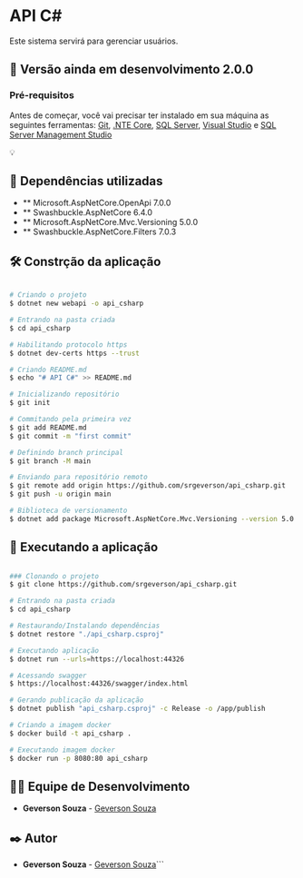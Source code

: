 # API C#
Este sistema servirá para gerenciar usuários.

## 📌 Versão ainda em desenvolvimento 2.0.0

### Pré-requisitos
Antes de começar, você vai precisar ter instalado em sua máquina as seguintes ferramentas:
[Git](https://git-scm.com), [.NTE Core](https://dotnet.microsoft.com/en-us/download), [SQL Server](https://www.microsoft.com/pt-br/sql-server/sql-server-downloads), [Visual Studio](https://visualstudio.microsoft.com/) e [SQL Server Management Studio](https://docs.microsoft.com/en-us/sql/ssms/download-sql-server-management-studio-ssms?view=sql-server-ver16)

💡

## 🚀 Dependências utilizadas
* ** Microsoft.AspNetCore.OpenApi 7.0.0
* ** Swashbuckle.AspNetCore 6.4.0
* ** Microsoft.AspNetCore.Mvc.Versioning 5.0.0
* ** Swashbuckle.AspNetCore.Filters 7.0.3

## 🛠️ Constrção da aplicação

```bash

# Criando o projeto
$ dotnet new webapi -o api_csharp

# Entrando na pasta criada
$ cd api_csharp

# Habilitando protocolo https
$ dotnet dev-certs https --trust

# Criando README.md 
$ echo "# API C#" >> README.md

# Inicializando repositório
$ git init

# Commitando pela primeira vez
$ git add README.md
$ git commit -m "first commit"

# Definindo branch principal
$ git branch -M main

# Enviando para repositório remoto
$ git remote add origin https://github.com/srgeverson/api_csharp.git
$ git push -u origin main

# Biblioteca de versionamento
$ dotnet add package Microsoft.AspNetCore.Mvc.Versioning --version 5.0.0

```

## 🎲 Executando a aplicação

```bash

### Clonando o projeto
$ git clone https://github.com/srgeverson/api_csharp.git

# Entrando na pasta criada
$ cd api_csharp

# Restaurando/Instalando dependências
$ dotnet restore "./api_csharp.csproj"

# Executando aplicação
$ dotnet run --urls=https://localhost:44326

# Acessando swagger
$ https://localhost:44326/swagger/index.html

# Gerando publicação da aplicação
$ dotnet publish "api_csharp.csproj" -c Release -o /app/publish

# Criando a imagem docker
$ docker build -t api_csharp .

# Executando imagem docker
$ docker run -p 8080:80 api_csharp

```

## 👨‍💻 Equipe de Desenvolvimento

* **Geverson Souza** - [Geverson Souza](https://www.linkedin.com/in/srgeverson/)

## ✒️ Autor

* **Geverson Souza** - [Geverson Souza](https://www.linkedin.com/in/srgeverson/)```